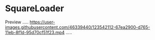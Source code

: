 # SquareLoader
Preview
.....
https://user-images.githubusercontent.com/46339440/123542112-67ea2900-d765-11eb-8f1d-95d70cf51f23.mp4
.....
